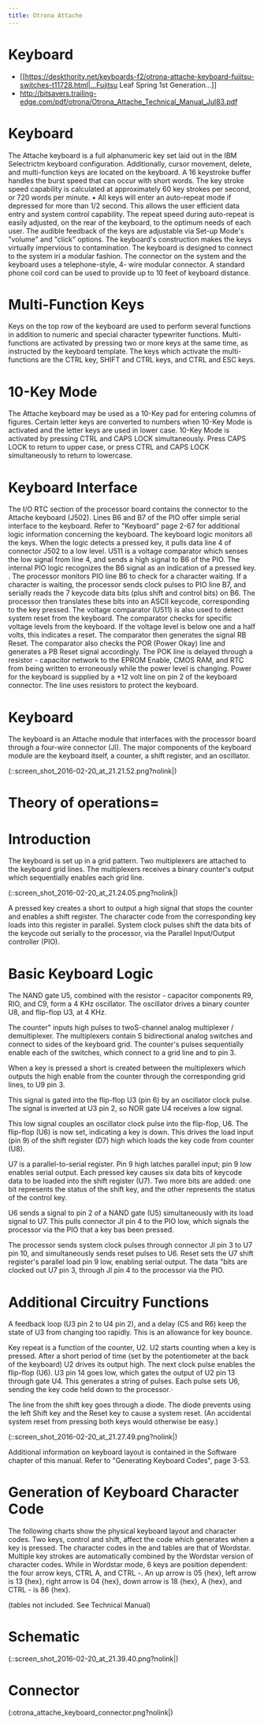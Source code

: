 ```yaml
---
title: Otrona Attache
---
```


#  Keyboard 
* [[https://deskthority.net/keyboards-f2/otrona-attache-keyboard-fujitsu-switches-t11728.html|...Fujitsu Leaf Spring 1st Generation...]]
* http://bitsavers.trailing-edge.com/pdf/otrona/Otrona_Attache_Technical_Manual_Jul83.pdf

# Keyboard
The Attache keyboard is a full alphanumeric key set laid out in the IBM Selectrictm keyboard configuration. Additionally, cursor movement, delete, and multi-function keys are located on the keyboard.
A 16 keystroke buffer handles the burst speed that can occur with short
words. The key stroke speed capability is calculated at approximately 60
key strokes per second, or 720 words per minute. •
All keys will enter an auto-repeat mode if depressed for more than 1/2 second. This allows the user efficient data entry and system control capability. The repeat speed during auto-repeat is easily adjusted, on the rear of the keyboard, to the optimum needs of each user.
The audible feedback of the keys are adjustable via Set-up Mode's "volume" and "click" options.
The keyboard's construction makes the keys virtually impervious to contamination.
The keyboard is designed to connect to the system iri a modular fashion. The connector on the system and the keyboard uses a telephone-style, 4- wire modular connector. A standard phone coil cord can be used to provide up to 10 feet of keyboard distance.

# Multi-Function Keys
Keys on the top row of the keyboard are used to perform several functions in addition to numeric and special character typewriter functions. Multi-functions are activated by pressing two or more keys at the same time, as instructed by the keyboard template.
The keys which activate the multi-functions are the CTRL key, SHIFT and CTRL keys, and CTRL and ESC keys.

# 10-Key Mode
The Attache keyboard may be used as a 10-Key pad for entering columns of figures. Certain letter keys are converted to numbers when 10-Key Mode is activated and the letter keys are used in lower case.
10-Key Mode is activated by pressing CTRL and CAPS LOCK simultaneously. Press CAPS LOCK to return to upper case, or press CTRL and CAPS LOCK simultaneously to return to lowercase.

# Keyboard Interface
The I/O RTC section of the processor board contains the connector to the Attache keyboard (J502). Lines B6 and B7 of the PIO offer simple serial interface to the keyboard. Refer to "Keyboard" page 2-67 for additional logic information concerning the keyboard.
The keyboard logic monitors all the keys. When the logic detects a pressed key, it pulls data line 4 of connector J502 to a low level. U511 is a voltage comparator which senses the low signal from line 4, and sends a high signal to B6 of the PIO. The internal PIO logic recognizes the B6 signal as an indication of a pressed key. .
The processor monitors PIO line B6 to check for a character waiting. If a character is waiting, the processor sends clock pulses to PIO line B7, and serially reads the 7 keycode data bits (plus shift and control bits) on B6. The processor then translates these bits into an ASCII keycode, corresponding to the key pressed.
The voltage comparator (U511) is also used to detect system reset from the keyboard. The comparator checks for specific voltage levels from the keyboard. If the voltage level is below one and a half volts, this indicates a reset. The comparator then generates the signal RB Reset. The comparator also checks the POR (Power Okay) line and generates a PB Reset signal accordingly.
The POK line is delayed through a resistor - capacitor network to         the EPROM Enable, CMOS RAM, and RTC from being written to erroneously while the power level is changing.
Power for the keyboard is supplied by a +12 volt line on pin 2 of the keyboard connector. The line uses resistors to protect the keyboard.

# Keyboard
The keyboard is an Attache module that interfaces with the processor board through a four-wire connector (Jl). The major components of the keyboard module are the keyboard itself, a counter, a shift register, and an oscillator.

(::screen_shot_2016-02-20_at_21.21.52.png?nolink|)

# Theory of operations=

# Introduction
The keyboard is set up in a grid pattern. Two multiplexers are attached to the keyboard grid lines. The multiplexers receives a binary counter's output which sequentially enables each grid line.

(::screen_shot_2016-02-20_at_21.24.05.png?nolink|)

A pressed key creates a short to output a high signal that stops the counter and enables a shift register. The character code from the corresponding key loads into this register in parallel. System clock pulses shift the data bits of the keycode out serially to the processor, via the Parallel Input/Output controller (PIO).

# Basic Keyboard Logic
The NAND gate U5, combined with the resistor - capacitor components R9, RIO, and C9, form a 4 KHz oscillator. The oscillator drives a binary counter U8, and flip-flop U3, at 4 KHz.

The counter" inputs high pulses to twoS-channel analog multiplexer / demultiplexer. The multiplexers contain S bidirectional analog switches
and connect to sides of the keyboard grid. The counter's pulses sequentially enable each of the switches, which connect to a grid line
and to pin 3.

When a key is pressed a short is created between the multiplexers which outputs the high enable from the counter through the corresponding grid lines, to U9 pin 3.

This signal is gated into the flip-flop U3 (pin 6) by an oscillator clock pulse. The signal is inverted at U3 pin 2, so NOR gate U4 receives a low signal.

This low signal couples an oscillator clock pulse into the flip-flop, U6. The flip-flop (U6) is now set, indicating a key is down. This drives the load input (pin 9) of the shift register (D7) high which loads the key code from counter (U8).

U7 is a parallel-to-serial register. Pin 9 high latches parallel input; pin 9 low enables serial output. Each pressed key causes six data bits of keycode data to be loaded into the shift register (U7). Two more bits are added: one bit represents the status of the shift key, and the other represents the status of the control key.

U6 sends a signal to pin 2 of a NAND gate (U5) simultaneously with its load signal to U7. This pulls connector JI pin 4 to the PIO low, which signals the processor via the PIO that a key bas been pressed.

The processor sends system clock pulses through connector Jl pin 3 to U7 pin 10, and simultaneously sends reset pulses to U6. Reset sets the U7 shift register's parallel load pin 9 low, enabling serial output. The data "bits are clocked out U7 pin 3, through Jl pin 4 to the processor via the PIO.

# Additional Circuitry Functions
A feedback loop (U3 pin 2 to U4 pin 2), and a delay (C5 and R6) keep the state of U3 from changing too rapidly. This is an allowance for key bounce.

Key repeat is a function of the counter, U2. U2 starts counting when a key is pressed. After a short period of time (set by the potentiometer at the back of the keyboard) U2 drives its output high. The next clock pulse enables the flip-flop (U6). U3 pin 14 goes low, which gates the output of U2 pin 13 through gate U4. This generates a string of pulses. Each pulse sets U6, sending the key code held down to the processor.·

The line from the shift key goes through a diode. The diode prevents using the left Shift key and the Reset key to cause a system reset. (An accidental system reset from pressing both keys would otherwise be easy.)

(::screen_shot_2016-02-20_at_21.27.49.png?nolink|)

Additional information on keyboard layout is contained in the Software chapter of this manual. Refer to "Generating Keyboard Codes", page 3-53.

# Generation of Keyboard Character Code
The following charts show the physical keyboard layout and character codes. Two keys, control and shift, affect the code which generates when a key is pressed.
The character codes in the      and            tables are that of Wordstar. Multiple key strokes are automatically combined by the Wordstar version of character codes.
While in Wordstar mode, 6 keys are position dependent: the four arrow keys, CTRL A, and CTRL -. An up arrow is 05 {hex}, left arrow is 13
{hex}, right arrow is 04 {hex}, down arrow is 18 {hex},      A {hex}, and CTRL - is 86 {hex}.

(tables not included. See Technical Manual)

# Schematic
(::screen_shot_2016-02-20_at_21.39.40.png?nolink|)

# Connector
(:otrona_attache_keyboard_connector.png?nolink|)
